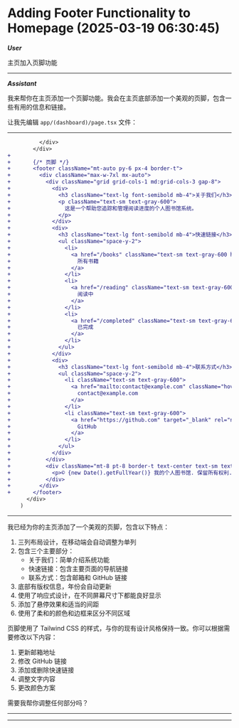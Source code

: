 <!-- Generated by SpecStory -->

# Adding Footer Functionality to Homepage (2025-03-19 06:30:45)

_**User**_

主页加入页脚功能

---

_**Assistant**_

我来帮你在主页添加一个页脚功能。我会在主页底部添加一个美观的页脚，包含一些有用的信息和链接。

让我先编辑 `app/(dashboard)/page.tsx` 文件：


---

```diff
          </div>
        </div>
+       
+       {/* 页脚 */}
+       <footer className="mt-auto py-6 px-4 border-t">
+         <div className="max-w-7xl mx-auto">
+           <div className="grid grid-cols-1 md:grid-cols-3 gap-8">
+             <div>
+               <h3 className="text-lg font-semibold mb-4">关于我们</h3>
+               <p className="text-sm text-gray-600">
+                 这是一个帮助您追踪和管理阅读进度的个人图书馆系统。
+               </p>
+             </div>
+             <div>
+               <h3 className="text-lg font-semibold mb-4">快速链接</h3>
+               <ul className="space-y-2">
+                 <li>
+                   <a href="/books" className="text-sm text-gray-600 hover:text-primary">
+                     所有书籍
+                   </a>
+                 </li>
+                 <li>
+                   <a href="/reading" className="text-sm text-gray-600 hover:text-primary">
+                     阅读中
+                   </a>
+                 </li>
+                 <li>
+                   <a href="/completed" className="text-sm text-gray-600 hover:text-primary">
+                     已完成
+                   </a>
+                 </li>
+               </ul>
+             </div>
+             <div>
+               <h3 className="text-lg font-semibold mb-4">联系方式</h3>
+               <ul className="space-y-2">
+                 <li className="text-sm text-gray-600">
+                   <a href="mailto:contact@example.com" className="hover:text-primary">
+                     contact@example.com
+                   </a>
+                 </li>
+                 <li className="text-sm text-gray-600">
+                   <a href="https://github.com" target="_blank" rel="noopener noreferrer" className="hover:text-primary">
+                     GitHub
+                   </a>
+                 </li>
+               </ul>
+             </div>
+           </div>
+           <div className="mt-8 pt-8 border-t text-center text-sm text-gray-600">
+             <p>© {new Date().getFullYear()} 我的个人图书馆. 保留所有权利.</p>
+           </div>
+         </div>
+       </footer>
      </div>
    )
```

---

我已经为你的主页添加了一个美观的页脚，包含以下特点：

1. 三列布局设计，在移动端会自动调整为单列
2. 包含三个主要部分：
   - 关于我们：简单介绍系统功能
   - 快速链接：包含主要页面的导航链接
   - 联系方式：包含邮箱和 GitHub 链接
3. 底部有版权信息，年份会自动更新
4. 使用了响应式设计，在不同屏幕尺寸下都能良好显示
5. 添加了悬停效果和适当的间距
6. 使用了柔和的颜色和边框来区分不同区域

页脚使用了 Tailwind CSS 的样式，与你的现有设计风格保持一致。你可以根据需要修改以下内容：

1. 更新邮箱地址
2. 修改 GitHub 链接
3. 添加或删除快速链接
4. 调整文字内容
5. 更改颜色方案

需要我帮你调整任何部分吗？

---



---

